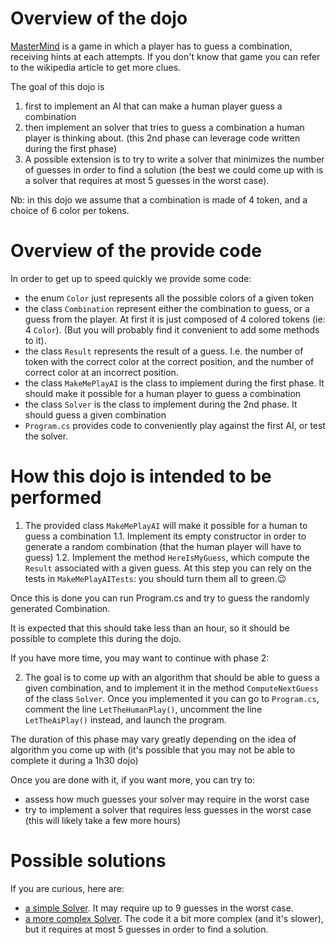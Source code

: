 Overview of the dojo
====================

[MasterMind](https://en.wikipedia.org/wiki/Mastermind_(board_game)) is a game in which a player has to guess a combination, receiving hints at each attempts. If you don't know that game you can refer to the wikipedia article to get more clues.

The goal of this dojo is
1. first to implement an AI that can make a human player guess a combination
2. then implement an solver that tries to guess a combination a human player is thinking about.
   (this 2nd phase can leverage code written during the first phase)
3. A possible extension is to try to write a solver that minimizes the number of guesses in order to find a solution (the best we could come up with is a solver that requires at most 5 guesses in the worst case).

Nb: in this dojo we assume that a combination is made of 4 token, and a choice of 6 color per tokens.

Overview of the provide code
============================

In order to get up to speed quickly we provide some code:

- the enum `Color` just represents all the possible colors of a given token
- the class `Combination` represent either the combination to guess, or a guess from the player. At first it is just composed of 4 colored tokens (ie: 4 `Color`). (But you will probably find it convenient to add some methods to it).
- the class `Result` represents the result of a guess. I.e. the number of token with the correct color at the correct position, and the number of correct color at an incorrect position.
- the class `MakeMePlayAI` is the class to implement during the first phase. It should make it possible for a human player to guess a combination
- the class `Solver` is the class to implement during the 2nd phase. It should guess a given combination
- `Program.cs` provides code to conveniently play against the first AI, or test the solver.

How this dojo is intended to be performed
============================================

1. The provided class `MakeMePlayAI` will make it possible for a human to guess a combination
1.1. Implement its empty constructor in order to generate a random combination (that the human player will have to guess)
1.2. Implement the method `HereIsMyGuess`, which compute the `Result` associated with a given guess. At this step you can rely on the tests in `MakeMePlayAITests`: you should turn them all to green.😉

Once this is done you can run Program.cs and try to guess the randomly generated Combination.

It is expected that this should take less than an hour, so it should be possible to complete this during the dojo.

If you have more time, you may want to continue with phase 2:

2. The goal is to come up with an algorithm that should be able to guess a given combination, and to implement it in the method `ComputeNextGuess` of the class `Solver`.
Once you implemented it you can go to `Program.cs`, comment the line `LetTheHumanPlay()`, uncomment the line `LetTheAiPlay()` instead, and launch the program.

The duration of this phase may vary greatly depending on the idea of algorithm you come up with (it's possible that you may not be able to complete it during a 1h30 dojo)

Once you are done with it, if you want more, you can try to:
- assess how much guesses your solver may require in the worst case
- try to implement a solver that requires less guesses in the worst case
(this will likely take a few more hours)

Possible solutions
==================
If you are curious, here are:

- [a simple Solver](https://codeberg.org/gturri/mastermind-solver/src/branch/main/mastermind-solver/DirectSolver.cs). It may require up to 9 guesses in the worst case.
- [a more complex Solver](https://codeberg.org/gturri/mastermind-solver/src/branch/main/mastermind-solver/MinMaxSolver.cs). The code it a bit more complex (and it's slower), but it requires at most 5 guesses in order to find a solution.
